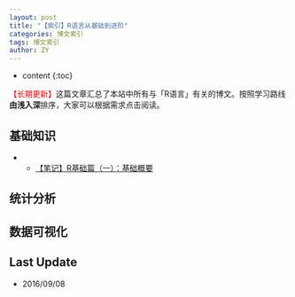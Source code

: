 ```yaml
---
layout: post
title: "【索引】R语言从基础到进阶"
categories: 博文索引
tags: 博文索引
author: ZY
---
```


* content
{:toc}

<font color="red">【长期更新】</font>这篇文章汇总了本站中所有与「R语言」有关的博文。按照学习路线**由浅入深**排序，大家可以根据需求点击阅读。




## 基础知识
- * [【笔记】R基础篇（一）：基础概要]()


## 统计分析


## 数据可视化




## Last Update 
- 2016/09/08
